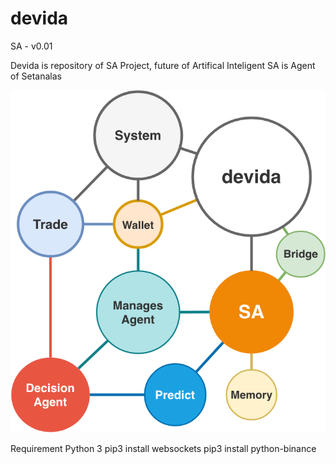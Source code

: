# devida

SA - v0.01

Devida is repository of SA Project, future of Artifical Inteligent
SA is Agent of Setanalas

![SA](/SA.png)

Requirement
Python 3
pip3 install websockets
pip3 install python-binance